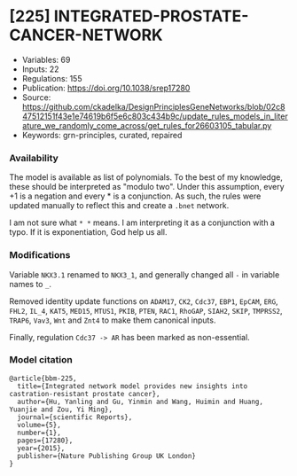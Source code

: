 # \[225\] INTEGRATED-PROSTATE-CANCER-NETWORK

 - Variables: 69
 - Inputs: 22
 - Regulations: 155
 - Publication: https://doi.org/10.1038/srep17280
 - Source: https://github.com/ckadelka/DesignPrinciplesGeneNetworks/blob/02c847512151f43e1e74619b6f5e6c803c434b9c/update_rules_models_in_literature_we_randomly_come_across/get_rules_for26603105_tabular.py
 - Keywords: grn-principles, curated, repaired


### Availability

The model is available as list of polynomials. To the best of my knowledge, these 
should be interpreted as "modulo two". Under this assumption, every +1 is a negation
and every * is a conjunction. As such, the rules were updated manually to reflect this
and create a `.bnet` network. 

I am not sure what `* *` means. I am interpreting it as a conjunction with a typo.
If it is exponentiation, God help us all.

### Modifications

Variable `NKX3.1` renamed to `NKX3_1`, and generally changed all `-` in variable names to `_`.

Removed identity update functions on `ADAM17`, `CK2`, `Cdc37`, `EBP1`, `EpCAM`, `ERG`, `FHL2`, `IL_4`, `KAT5`, `MED15`, `MTUS1`, `PKIB`, `PTEN`, `RAC1`, `RhoGAP`, `SIAH2`, `SKIP`, `TMPRSS2`, `TRAP6`, `Vav3`, `Wnt` and `Znt4` to make them canonical inputs.

Finally, regulation `Cdc37 -> AR` has been marked as non-essential.

### Model citation

```
@article{bbm-225,
  title={Integrated network model provides new insights into castration-resistant prostate cancer},
  author={Hu, Yanling and Gu, Yinmin and Wang, Huimin and Huang, Yuanjie and Zou, Yi Ming},
  journal={scientific Reports},
  volume={5},
  number={1},
  pages={17280},
  year={2015},
  publisher={Nature Publishing Group UK London}
}
```

